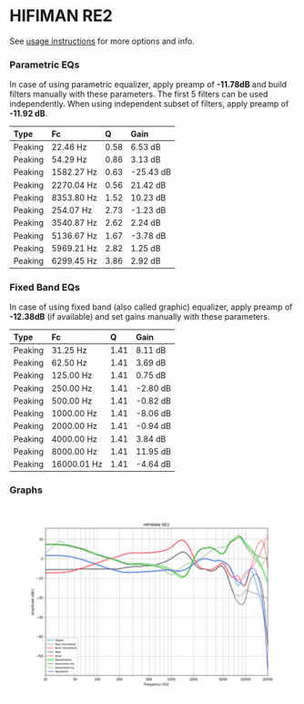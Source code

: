 # HIFIMAN RE2
See [usage instructions](https://github.com/jaakkopasanen/AutoEq#usage) for more options and info.

### Parametric EQs
In case of using parametric equalizer, apply preamp of **-11.78dB** and build filters manually
with these parameters. The first 5 filters can be used independently.
When using independent subset of filters, apply preamp of **-11.92 dB**.

| Type    | Fc         |    Q | Gain      |
|:--------|:-----------|:-----|:----------|
| Peaking | 22.46 Hz   | 0.58 | 6.53 dB   |
| Peaking | 54.29 Hz   | 0.86 | 3.13 dB   |
| Peaking | 1582.27 Hz | 0.63 | -25.43 dB |
| Peaking | 2270.04 Hz | 0.56 | 21.42 dB  |
| Peaking | 8353.80 Hz | 1.52 | 10.23 dB  |
| Peaking | 254.07 Hz  | 2.73 | -1.23 dB  |
| Peaking | 3540.87 Hz | 2.62 | 2.24 dB   |
| Peaking | 5136.67 Hz | 1.67 | -3.78 dB  |
| Peaking | 5969.21 Hz | 2.82 | 1.25 dB   |
| Peaking | 6299.45 Hz | 3.86 | 2.92 dB   |

### Fixed Band EQs
In case of using fixed band (also called graphic) equalizer, apply preamp of **-12.38dB**
(if available) and set gains manually with these parameters.

| Type    | Fc          |    Q | Gain     |
|:--------|:------------|:-----|:---------|
| Peaking | 31.25 Hz    | 1.41 | 8.11 dB  |
| Peaking | 62.50 Hz    | 1.41 | 3.69 dB  |
| Peaking | 125.00 Hz   | 1.41 | 0.75 dB  |
| Peaking | 250.00 Hz   | 1.41 | -2.80 dB |
| Peaking | 500.00 Hz   | 1.41 | -0.82 dB |
| Peaking | 1000.00 Hz  | 1.41 | -8.06 dB |
| Peaking | 2000.00 Hz  | 1.41 | -0.94 dB |
| Peaking | 4000.00 Hz  | 1.41 | 3.84 dB  |
| Peaking | 8000.00 Hz  | 1.41 | 11.95 dB |
| Peaking | 16000.01 Hz | 1.41 | -4.64 dB |

### Graphs
![](./HIFIMAN%20RE2.png)